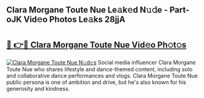 ## Clara Morgane Toute Nue Le𝚊k𝚎d N𝚞𝚍e - Part-oJK Vid𝚎o Photos Le𝚊ks 28jjA

# <h2><a href="http://fb6070h.evod.top/?m=Clara+Morgane+Toute+Nue">🔗 👉🔴 Clara Morgane Toute Nue Vid𝚎o Ph𝚘t𝚘s</a></h2>

[![Clara Morgane Toute Nue N𝚞d𝚎s](https://i.imgur.com/8V9OHl7.gif)](http://fb6070h.evod.top/?m=Clara+Morgane+Toute+Nue)
Social media influencer Clara Morgane Toute Nue who shares lifestyle and dance-themed content, including solo and collaborative dance performances and vlogs. Clara Morgane Toute Nue public persona is one of ambition and drive, but he's also known for his generosity and kindness. 
